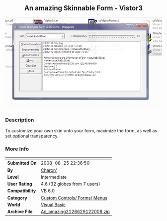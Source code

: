 ﻿<div align="center">

## An amazing Skinnable Form \- Vistor3

<img src="PIC2008912104487922.jpg">
</div>

### Description

To customize your own skin onto your form, maximize the form, as well as set optional transparency.
 
### More Info
 


<span>             |<span>
---                |---
**Submitted On**   |2008-08-25 22:36:50
**By**             |[Charon'](https://github.com/Planet-Source-Code/PSCIndex/blob/master/ByAuthor/charon.md)
**Level**          |Intermediate
**User Rating**    |4.6 (32 globes from 7 users)
**Compatibility**  |VB 6\.0
**Category**       |[Custom Controls/ Forms/  Menus](https://github.com/Planet-Source-Code/PSCIndex/blob/master/ByCategory/custom-controls-forms-menus__1-4.md)
**World**          |[Visual Basic](https://github.com/Planet-Source-Code/PSCIndex/blob/master/ByWorld/visual-basic.md)
**Archive File**   |[An\_amazing2126629122008\.zip](https://github.com/Planet-Source-Code/charon-an-amazing-skinnable-form-vistor3__1-71077/archive/master.zip)








